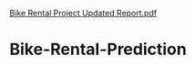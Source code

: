 [Bike Rental Project Updated Report.pdf](https://github.com/NivedhaRadhakrishnan/Bike-Rental-Prediction/files/7040893/Bike.Rental.Project.Updated.Report.pdf)
# Bike-Rental-Prediction
